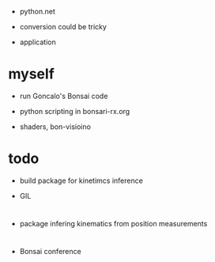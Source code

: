 - python.net
- conversion could be tricky

- application

# myself
- run Goncalo's Bonsai code

- python scripting in bonsari-rx.org

- shaders, bon-visioino

# todo

- build package for kinetimcs inference

- GIL

#

- package infering kinematics from position measurements

#

- Bonsai conference
